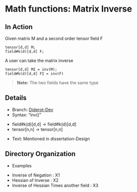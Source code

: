 # Math functions: Matrix Inverse
## In Action
Given matrix M and a second order tensor field F
```
tensor[d,d] M;  
field#k(d)[d,d] F;
```
A user can take the matrix inverse 
```
tensor[d,d] MI = inv(M);  
field#k(d)[d,d] FI = inv(F)
```
> **Note:** The two fields have the same type
## Details
* Branch:   [Diderot-Dev](https://github.com/cchiw/Diderot-Dev) 
* Syntax: “inv()”
- field#k(d)[d,d] → field#k(d)[d,d]
- tensor[n,n] → tensor[n,n]
* Text: Mentioned in dissertation-Design

## Directory Organization
* Examples
- Inverse of Negation  : X1
- Hessian of Inverse  : X2
- Inverse of Hessian Times another field  : X3

